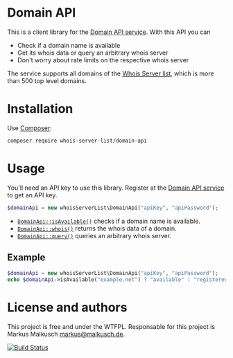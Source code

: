 # Domain API

This is a client library for the [Domain API service](https://alpha.domaininformation.de/).
With this API you can

- Check if a domain name is available
- Get its whois data or query an arbitrary whois server
- Don't worry about rate limits on the respective whois server

The service supports all domains of the
[Whois Server list](https://github.com/whois-server-list/whois-server-list),
which is more than 500 top level domains.

# Installation

Use [Composer](https://getcomposer.org/):

```sh
composer require whois-server-list/domain-api
```

# Usage

You'll need an API key to use this library. Register at the
[Domain API service](https://alpha.domaininformation.de/) to get
an API key.

```php
$domainApi = new whoisServerList\DomainApi("apiKey", "apiPassword");
```

- [`DomainApi::isAvailable()`](http://whois-server-list.github.io/domain-api-php/api/class-whoisServerList.DomainApi.html#_isAvailable)
  checks if a domain name is available.
- [`DomainApi::whois()`](http://whois-server-list.github.io/domain-api-php/api/class-whoisServerList.DomainApi.html#_whois)
  returns the whois data of a domain.
- [`DomainApi::query()`](http://whois-server-list.github.io/domain-api-php/api/class-whoisServerList.DomainApi.html#_whois)
  queries an arbitrary whois server.

## Example

```php
$domainApi = new whoisServerList\DomainApi("apiKey", "apiPassword");
echo $domainApi->isAvailable("example.net") ? "available" : "registered";
```

# License and authors

This project is free and under the WTFPL.
Responsable for this project is Markus Malkusch markus@malkusch.de.

[![Build Status](https://travis-ci.org/whois-server-list/domain-api-php.svg?branch=master)](https://travis-ci.org/whois-server-list/domain-api-php)
